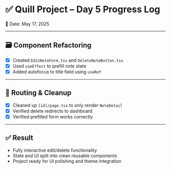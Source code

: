 # ✅ Quill Project – Day 5 Progress Log
📅 Date: May 17, 2025

---

## 🗃 Component Refactoring

- [x] Created `EditNoteForm.tsx` and `DeleteNoteButton.tsx`
- [x] Used `useEffect` to prefill note state
- [x] Added autofocus to title field using `useRef`

---

## 📄 Routing & Cleanup

- [x] Cleaned up `[id]/page.tsx` to only render `NoteDetail`
- [x] Verified delete redirects to dashboard
- [x] Verified prefilled form works correctly

---

## ✅ Result

- Fully interactive edit/delete functionality
- State and UI split into clean reusable components
- Project ready for UI polishing and theme integration